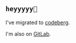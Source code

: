 ## `heyyyyy👋`

I've migrated to [codeberg](https://codeberg.org/alifara).

I'm also on [GitLab](https://gitlab.com/alifarazz).
